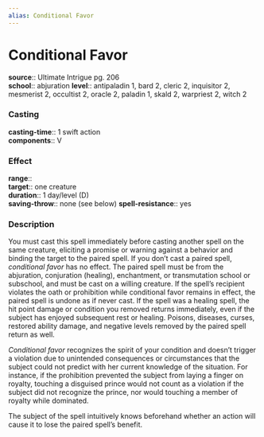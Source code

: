 ```yaml
---
alias: Conditional Favor
---
```


# Conditional Favor 

**source**:: Ultimate Intrigue pg. 206  
**school**:: abjuration
**level**:: antipaladin 1, bard 2, cleric 2, inquisitor 2, mesmerist 2, occultist 2, oracle 2, paladin 1, skald 2, warpriest 2, witch 2

### Casting 

**casting-time**:: 1 swift action  
**components**:: V

### Effect 

**range**::  
**target**:: one creature  
**duration**:: 1 day/level (D)  
**saving-throw**:: none (see below)
**spell-resistance**:: yes

### Description 

You must cast this spell immediately before casting another spell on the same creature, eliciting a promise or warning against a behavior and binding the target to the paired spell. If you don’t cast a paired spell, *conditional favor* has no effect. The paired spell must be from the abjuration, conjuration (healing), enchantment, or transmutation school or subschool, and must be cast on a willing creature. If the spell’s recipient violates the oath or prohibition while conditional favor remains in effect, the paired spell is undone as if never cast. If the spell was a healing spell, the hit point damage or condition you removed returns immediately, even if the subject has enjoyed subsequent rest or healing. Poisons, diseases, curses, restored ability damage, and negative levels removed by the paired spell return as well.  
  
*Conditional favor* recognizes the spirit of your condition and doesn’t trigger a violation due to unintended consequences or circumstances that the subject could not predict with her current knowledge of the situation. For instance, if the prohibition prevented the subject from laying a finger on royalty, touching a disguised prince would not count as a violation if the subject did not recognize the prince, nor would touching a member of royalty while dominated.  
  
The subject of the spell intuitively knows beforehand whether an action will cause it to lose the paired spell’s benefit.
